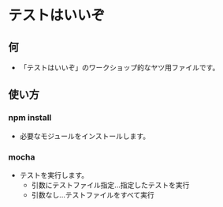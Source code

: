 # テストはいいぞ
## 何
- 「テストはいいぞ」のワークショップ的なヤツ用ファイルです。

## 使い方
### npm install
- 必要なモジュールをインストールします。

### mocha
- テストを実行します。
  - 引数にテストファイル指定...指定したテストを実行
  - 引数なし...テストファイルをすべて実行
